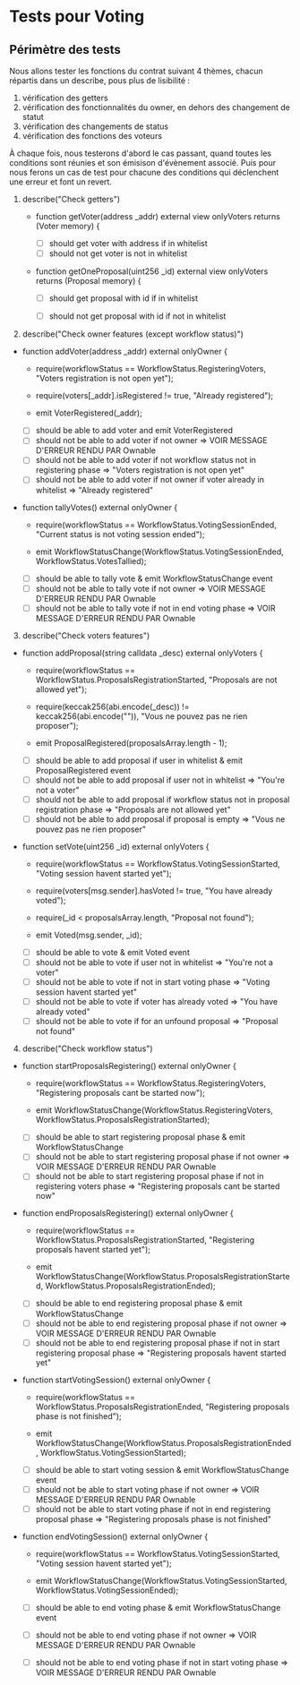 # Tests pour Voting 

## Périmètre des tests

Nous allons tester les fonctions du contrat suivant 4 thèmes, chacun répartis dans un describe, pous plus de lisibilité : 
1. vérification des getters
1. vérification des fonctionnalités du owner, en dehors des changement de statut
1. vérification des changements de status
1. vérification des fonctions des voteurs

À chaque fois, nous testerons d'abord le cas passant, quand toutes les conditions sont réunies et son émisison d'évènement associé.
Puis pour nous ferons un cas de test pour chacune des conditions qui déclenchent une erreur et font un revert.

1. describe("Check getters")

    - function getVoter(address _addr) external view onlyVoters returns (Voter memory) {

        - [ ] should get voter with address if in whitelist
        - [ ] should not get voter is not in whitelist

    - function getOneProposal(uint256 _id) external view onlyVoters returns (Proposal memory) {

        - [ ] should get proposal with id if in whitelist
        - [ ] should not get proposal with id if not in whitelist


2. describe("Check owner features (except workflow status)")

- function addVoter(address _addr) external onlyOwner {
    - require(workflowStatus == WorkflowStatus.RegisteringVoters, "Voters registration is not open yet");
    - require(voters[_addr].isRegistered != true, "Already registered");

    - emit VoterRegistered(_addr);

    - [ ] should be able to add voter and emit VoterRegistered
    - [ ] should not be able to add voter if not owner => VOIR MESSAGE D'ERREUR RENDU PAR Ownable
    - [ ] should not be able to add voter if not workflow status not in registering phase => "Voters registration is not open yet"
    - [ ] should not be able to add voter if not owner if voter already in whitelist => "Already registered"

- function tallyVotes() external onlyOwner {
    - require(workflowStatus == WorkflowStatus.VotingSessionEnded, "Current status is not voting session ended");

    - emit WorkflowStatusChange(WorkflowStatus.VotingSessionEnded, WorkflowStatus.VotesTallied);

    - [ ] should be able to tally vote & emit WorkflowStatusChange event
    - [ ] should not be able to tally vote if not owner => VOIR MESSAGE D'ERREUR RENDU PAR Ownable
    - [ ] should not be able to tally vote if not in end voting phase => VOIR MESSAGE D'ERREUR RENDU PAR Ownable

3. describe("Check voters features")

- function addProposal(string calldata _desc) external onlyVoters {
    - require(workflowStatus == WorkflowStatus.ProposalsRegistrationStarted, "Proposals are not allowed yet");
    - require(keccak256(abi.encode(_desc)) != keccak256(abi.encode("")), "Vous ne pouvez pas ne rien proposer");

    - emit ProposalRegistered(proposalsArray.length - 1);

    - [ ] should be able to add proposal if user in whitelist & emit ProposalRegistered event
    - [ ] should not be able to add proposal if user not in whitelist => "You're not a voter"
    - [ ] should not be able to add proposal if workflow status not in proposal registration phase => "Proposals are not allowed yet"
    - [ ] should not be able to add proposal if proposal is empty => "Vous ne pouvez pas ne rien proposer"

- function setVote(uint256 _id) external onlyVoters {
    - require(workflowStatus == WorkflowStatus.VotingSessionStarted, "Voting session havent started yet");
    - require(voters[msg.sender].hasVoted != true, "You have already voted");
    - require(_id < proposalsArray.length, "Proposal not found");

    - emit Voted(msg.sender, _id);

    - [ ] should be able to vote & emit Voted event
    - [ ] should not be able to vote if user not in whitelist => "You're not a voter"
    - [ ] should not be able to vote if not in start voting phase => "Voting session havent started yet"
    - [ ] should not be able to vote if voter has already voted =>  "You have already voted"
    - [ ] should not be able to vote if for an unfound proposal => "Proposal not found"

4. describe("Check workflow status")

- function startProposalsRegistering() external onlyOwner {
    - require(workflowStatus == WorkflowStatus.RegisteringVoters, "Registering proposals cant be started now");

    - emit WorkflowStatusChange(WorkflowStatus.RegisteringVoters, WorkflowStatus.ProposalsRegistrationStarted);

    - [ ] should be able to start registering proposal phase & emit WorkflowStatusChange
    - [ ] should not be able to start registering proposal phase if not owner => VOIR MESSAGE D'ERREUR RENDU PAR Ownable
    - [ ] should not be able to start registering proposal phase if not in registering voters phase => "Registering proposals cant be started now"

- function endProposalsRegistering() external onlyOwner {
	- require(workflowStatus == WorkflowStatus.ProposalsRegistrationStarted, "Registering proposals havent started yet");

    - emit WorkflowStatusChange(WorkflowStatus.ProposalsRegistrationStarted, WorkflowStatus.ProposalsRegistrationEnded);

    - [ ] should be able to end registering proposal phase & emit WorkflowStatusChange
    - [ ] should not be able to end registering proposal phase if not owner => VOIR MESSAGE D'ERREUR RENDU PAR Ownable
    - [ ] should not be able to end registering proposal phase if not in start registering proposal phase => "Registering proposals havent started yet"

- function startVotingSession() external onlyOwner {
    - require(workflowStatus == WorkflowStatus.ProposalsRegistrationEnded, "Registering proposals phase is not finished");

    - emit WorkflowStatusChange(WorkflowStatus.ProposalsRegistrationEnded, WorkflowStatus.VotingSessionStarted);

    - [ ] should be able to start voting session & emit WorkflowStatusChange event
    - [ ] should not be able to start voting phase if not owner => VOIR MESSAGE D'ERREUR RENDU PAR Ownable
    - [ ] should not be able to start voting phase if not in end registering proposal phase => "Registering proposals phase is not finished"

- function endVotingSession() external onlyOwner {
    - require(workflowStatus == WorkflowStatus.VotingSessionStarted, "Voting session havent started yet");

    - emit WorkflowStatusChange(WorkflowStatus.VotingSessionStarted, WorkflowStatus.VotingSessionEnded);

    - [ ] should be able to end voting phase & emit WorkflowStatusChange event
    - [ ] should not be able to end voting phase if not owner => VOIR MESSAGE D'ERREUR RENDU PAR Ownable
    - [ ] should not be able to end voting phase if not in start voting phase => VOIR MESSAGE D'ERREUR RENDU PAR Ownable

